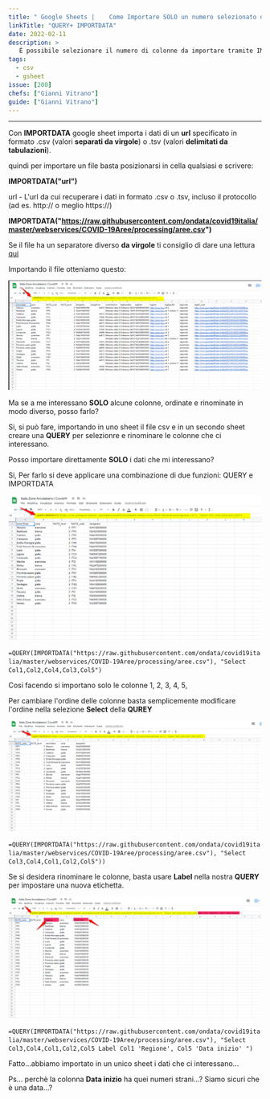 ```yaml
---
title: " Google Sheets |	Come Importare SOLO un numero selezionato di colonne da un file csv"
linkTitle: "QUERY+ IMPORTDATA"
date: 2022-02-11
description: >
   È possibile selezionare il numero di colonne da importare tramite IMPORTDATA. Per farlo si deve applicare una combinazione di due funzioni, IMPORTDATA e QUERY.
tags:
  - csv
  - gsheet
issue: [200]
chefs: ["Gianni Vitrano"]
guide: ["Gianni Vitrano"]
---
```


---

Con **IMPORTDATA** google sheet importa i dati di un **url** specificato in formato .csv (valori **separati da virgole**) o .tsv (valori **delimitati da tabulazioni**).

quindi per importare un file  basta posizionarsi in cella qualsiasi e scrivere:

**IMPORTDATA("url")**

url - L'url da cui recuperare i dati in formato .csv o .tsv, incluso il protocollo (ad es. http:// o meglio https://)

**IMPORTDATA("https://raw.githubusercontent.com/ondata/covid19italia/master/webservices/COVID-19Aree/processing/aree.csv")**

Se il file ha un separatore diverso **da virgole** ti consiglio di dare una lettura [qui](https://tansignari.opendatasicilia.it/ricette/csv-tsv/importdata_semicoln_googlesheets/)

Importando il file otteniamo questo:

![](g_01.png)

Ma se a me interessano **SOLO** alcune colonne, ordinate e rinominate in modo diverso, posso farlo? 

Si, si può fare, importando in uno sheet il file csv e in un secondo sheet creare una **QUERY** per selezionre e rinominare le colonne che ci interessano.

Posso importare direttamente **SOLO** i dati che mi interessano?

Si, Per farlo si deve applicare una combinazione di due funzioni: QUERY e IMPORTDATA

![](g_02.png)

`=QUERY(IMPORTDATA("https://raw.githubusercontent.com/ondata/covid19italia/master/webservices/COVID-19Aree/processing/aree.csv"), "Select Col1,Col2,Col4,Col3,Col5")`

Cosi facendo si importano solo le colonne 1, 2, 3, 4, 5, 

Per cambiare l'ordine delle colonne basta semplicemente modificare l'ordine nella selezione **Select** della **QUREY** 

![](g_03.png)

`=QUERY(IMPORTDATA("https://raw.githubusercontent.com/ondata/covid19italia/master/webservices/COVID-19Aree/processing/aree.csv"), "Select Col3,Col4,Col1,Col2,Col5"))`

Se si desidera rinominare le colonne, basta usare **Label** nella nostra **QUERY** per impostare una nuova etichetta.

![](g_04.png)

`=QUERY(IMPORTDATA("https://raw.githubusercontent.com/ondata/covid19italia/master/webservices/COVID-19Aree/processing/aree.csv"), "Select Col3,Col4,Col1,Col2,Col5 Label Col1 'Regione', Col5 'Data inizio' ")`

Fatto...abbiamo importato in un unico sheet i dati che ci interessano...

Ps... perchè la colonna **Data inizio** ha quei numeri strani...? Siamo sicuri che è una data...? 

